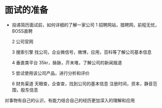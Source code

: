 # 面试的准备

* 投递简历面试前，如何详细的了解一家公司
	1 招聘网站，猎聘网，前程无忧，BOSS直聘

	2 公司官网

	3 搜索引擎
		找公司，企业微信号，微博，应用，百科等了解公司基本信息

	4 垂直类平台
		35kr，脉脉，芥末堆，了解公司的新闻报道

	5 尝试使用该公司产品，进行分析和评价

	6 财务渠道
		天眼查，企查查，找到公司的基本信息
			注册时间，资本，静音范围，股东信息


对事物有自己的认识，有能力结合自己的经历更加深入的理解和应用